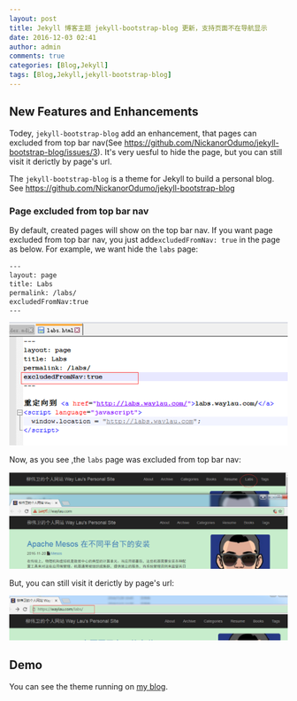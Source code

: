 ```yaml
---
layout: post
title: Jekyll 博客主题 jekyll-bootstrap-blog 更新，支持页面不在导航显示
date: 2016-12-03 02:41
author: admin
comments: true
categories: [Blog,Jekyll]
tags: [Blog,Jekyll,jekyll-bootstrap-blog]
---
```


## New Features and Enhancements 

Todey, `jekyll-bootstrap-blog` add an enhancement, that pages can excluded from top bar nav(See https://github.com/NickanorOdumo/jekyll-bootstrap-blog/issues/3). It's very uesful to hide the page, but you can still visit it derictly by page's url.  

<!-- more -->

The `jekyll-bootstrap-blog` is a theme for Jekyll to build a personal blog. See <https://github.com/NickanorOdumo/jekyll-bootstrap-blog>


### Page excluded from top bar nav

By default, created pages will show on the top bar nav. If you want page excluded from top bar nav, you just add`excludedFromNav: true` in the page as below. For example, we want hide the `labs` page: 

```
---
layout: page
title: Labs
permalink: /labs/
excludedFromNav:true
---
```

![](/images/post/20161203/20161203-excluded-from-nav-03.png)

Now, as you see ,the `labs` page was excluded from top bar nav:

![](/images/post/20161203/20161203-excluded-from-nav-01.png)

But, you can still visit it derictly by page's url:

![](/images/post/20161203/20161203-excluded-from-nav-02.png)



## Demo

You can see the theme running on [my blog](https://NickanorOdumo.com/).





